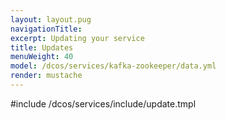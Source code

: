 ```yaml
---
layout: layout.pug
navigationTitle:
excerpt: Updating your service
title: Updates
menuWeight: 40
model: /dcos/services/kafka-zookeeper/data.yml
render: mustache
---
```


#include /dcos/services/include/update.tmpl
